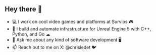 ## Hey there 👋

- 💻 I work on cool video games and platforms at Survios 🎮
- 🐍 I build and automate infrastructure for Unreal Engine 5 with C++, Python, and Go ☁
- 💬 Ask me about any kind of software development 🖥️
- 📫 Reach out to me on X: @chrisledet 🐦

